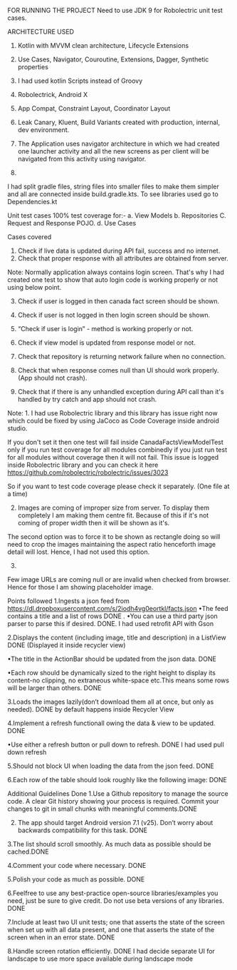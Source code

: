 
FOR RUNNING THE PROJECT
    Need to use JDK 9 for Robolectric unit test cases.

ARCHITECTURE USED
1. Kotlin with MVVM clean architecture, Lifecycle Extensions
2. Use Cases, Navigator, Couroutine, Extensions, Dagger, Synthetic properties
3. I had used kotlin Scripts instead of Groovy
4. Robolectrick, Android X
5. App Compat, Constraint Layout, Coordinator Layout
6. Leak Canary, Kluent, Build Variants created with production, internal, dev environment.

7. The Application uses navigator architecture in which we had created one launcher activity
and all the new screens as per client will be navigated from this activity using navigator.

8.
I had split gradle files, string files into smaller files to make them simpler and all
are connected inside build.gradle.kts. To see libraries used go to Dependencies.kt


Unit test cases 100% test coverage for:-
  a. View Models
  b. Repositories
  C. Request and Response POJO.
  d. Use Cases

Cases covered 
1. Check if live data is updated during API fail, success and no internet.
2. Check that proper response with all attributes are obtained from server.

Note:
Normally application always contains login screen. That's why I had created one test to show that auto login code is working properly or not using below point.

3. Check if user is logged in then canada fact screen should be shown.

4. Check if user is not logged in then login screen should be shown.
5. “Check if user is login” - method is working properly or not.

6. Check if view model is updated from response model or not.

7. Check that repository is returning network failure when no connection.

8. Check that when response comes null than UI should work properly. (App should not crash).

9. Check that if there is any unhandled exception during API call than it's handled by try catch and app should not crash.






Note: 
1.
I had use Robolectric library and this library has issue right now which
could be fixed by using JaCoco as Code Coverage inside android studio.

If you don't set it then one test will fail inside CanadaFactsViewModelTest only if you run
test coverage for all modules combinedly if you just run test for all modules without
coverage then it will not fail. This issue is logged inside Robolectric library and
you can check it here
https://github.com/robolectric/robolectric/issues/3023

So if you want to test code coverage please check it separately. (One file at a time)

 
2. Images are coming of improper size from server. To display them completely I am making them centre fit.
Because of this if it's not coming of proper width then it will be shown as it's.

The second option was to force it to be shown as rectangle doing so will need to crop the images maintaining the aspect ratio henceforth image detail will lost. Hence, I had not used this option.

3. 
Few image URLs are coming null or are invalid when checked from browser. Hence for those I am showing placeholder image.



Points followed
1.Ingests a json feed from https://dl.dropboxusercontent.com/s/2iodh4vg0eortkl/facts.json
  •The feed contains a title and a list of rows DONE
. •You can use a third party json parser to parse this if desired. DONE. I had used retrofit API with Gson

2.Displays the content (including image, title and description) in a ListView DONE (Displayed it inside recycler view)

  •The title in the ActionBar should be updated from the json data. DONE

  •Each row should be dynamically sized to the right height to display its content-no clipping, no extraneous white-space etc.This means some rows will be larger than others. DONE



3.Loads the images lazily(don’t download them all at once, but only as needed). DONE by default happens inside Recycler View

4.Implement a refresh functionall owing the data & view to be updated. DONE

  •Use either a refresh button or pull down to refresh. DONE I had used pull down refresh

5.Should not block UI when loading the data from the json feed. DONE

6.Each row of the table should look roughly like the following image: DONE



Additional Guidelines Done
1.Use a Github repository to manage the source code. A clear Git history showing your process is required. Commit your changes to git in small chunks with meaningful comments.DONE

2. The app should target Android version 7.1 (v25). Don’t worry about backwards compatibility for this task. DONE


3.The list should scroll smoothly. As much data as possible should be cached.DONE

4.Comment your code where necessary. DONE

5.Polish your code as much as possible. DONE

6.Feelfree to use any best-practice open-source libraries/examples you need, just be sure to give credit. Do not use beta versions of any libraries. DONE


7.Include at least two UI unit tests; one that asserts the state of the screen when set up with all data present, and one that asserts the state of the screen when in an error state.
DONE

8.Handle screen rotation efficiently. DONE I had decide separate UI for landscape to use more space available during landscape mode

